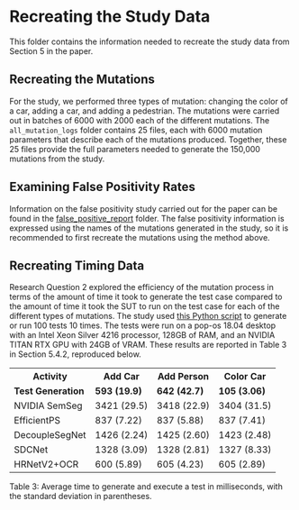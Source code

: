 # Recreating the Study Data
This folder contains the information needed to recreate the study data from Section 5 in the paper.
## Recreating the Mutations
For the study, we performed three types of mutation: changing the color of a car, adding a car, and adding a pedestrian. 
The mutations were carried out in batches of 6000 with 2000 each of the different mutations.
The `all_mutation_logs` folder contains 25 files, each with 6000 mutation parameters that describe each of the mutations produced.
Together, these 25 files provide the full parameters needed to generate the 150,000 mutations from the study.


## Examining False Positivity Rates
Information on the false positivity study carried out for the paper can be found in the [false_positive_report](false_positive_report) folder.
The false positivity information is expressed using the names of the mutations generated in the study, so it is recommended to first recreate the mutations using the method above. 


## Recreating Timing Data
Research Question 2 explored the efficiency of the mutation process in terms of the amount of time it took to generate the test case compared to the amount of time it took the SUT to run on the test case for each of the different types of mutations.
The study used [this Python script](../src/images/run_timing_tests.py) to generate or run 100 tests 10 times.
The tests were run on a pop-os 18.04 desktop with an Intel Xeon Silver
4216 processor, 128GB of RAM, and an NVIDIA TITAN RTX GPU with 24GB of
VRAM.
These results are reported in Table 3 in Section 5.4.2, reproduced below.
<table>
<tr><th><b>Activity</b></th><th><b>Add Car</b></th><th><b>Add Person</b></th><th><b>Color Car</b></th></tr>
<tr><td><b>Test Generation</b></td><td><b>593 (19.9)</b></td><td><b>642 (42.7)</b></td><td><b>105 (3.06)</b></td></tr>
<tr><td>NVIDIA SemSeg</td><td>3421 (29.5)</td><td>3418 (22.9)</td><td>3404 (31.5)</td></tr>
<tr><td>EfficientPS</td><td>837 (7.22)</td><td>837 (5.88)</td><td>837 (7.41)</td></tr>
<tr><td>DecoupleSegNet</td><td>1426 (2.24)</td><td>1425 (2.60)</td><td>1423 (2.48)</td></tr>
<tr><td>SDCNet</td><td>1328 (3.09)</td><td>1328 (2.81)</td><td>1327 (8.33)</td></tr>
<tr><td>HRNetV2+OCR</td><td>600 (5.89)</td><td>605 (4.23)</td><td>605 (2.89)</td></tr>
</table>
Table 3: Average time to generate and execute a test in milliseconds, with the standard deviation in parentheses.